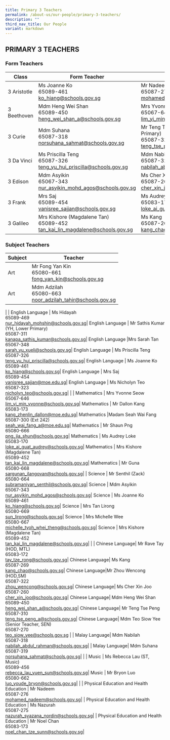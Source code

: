 ```yaml
---
title: Primary 3 Teachers
permalink: /about-us/our-people/primary-3-teachers/
description: ""
third_nav_title: Our People
variant: markdown
---
```

## PRIMARY 3 TEACHERS

### Form Teachers

| Class | Form Teacher | Form Teacher |
|---|---|---|
| 3 Aristotle |Ms Joanne Ko<br>65089-461<br>[ko\_hiang@schools.gov.sg](mailto:ko\_hiang@schools.gov.sg) | Mr Nadeem<br>65087-276<br>[mohamed\_nadeem@schools.gov.sg](mailto:mohamed\_nadeem@schools.gov.sg) |
 3 Beethoven | Mdm Heng Wei Shan<br>65089-450<br>[heng\_wei\_shan\_a@schools.gov.sg](mailto:heng\_wei\_shan\_a@schools.gov.sg) | Mrs Yvonne Seow<br>65067-646<br>[lim\_yi\_min\_yvonne@schools.gov.sg](mailto:lim\_yi\_min\_yvonne@schools.gov.sg)
| 3 Curie |Mdm Suhana<br>65087-318<br>[norsuhana\_sahmat@schools.gov.sg](mailto:norsuhana\_sahmat@schools.gov.sg) | Mr Teng Tse Peng (YH, Middle Primary)<br>65087-310<br>[teng\_tse\_peng\_a@schools.gov.sg](mailto:teng\_tse\_peng\_a@schools.gov.sg) |
| 3 Da Vinci | Ms Priscilla Teng<br>65087-326<br>[teng\_yu\_hui\_priscilla@schools.gov.sg](mailto:teng\_yu\_hui\_priscilla@schools.gov.sg) |Mdm Nabilah<br>65087-319<br>[nabilah\_abdul\_rahman@schools.gov.sg](mailto:nabilah\_abdul\_rahman@schools.gov.sg) |
| 3 Edison |Mdm Asyikin<br>65067-343<br>[nur\_asyikin\_mohd\_agos@schools.gov.sg](mailto:nur\_asyikin\_mohd\_agos@schools.gov.sg) | Ms Cher Xin Joo<br>65087-260<br>[cher\_xin\_joo@schools.gov.sg](mailto:cher\_xin\_joo@schools.gov.sg) |
| 3 Frank | Mrs Saj<br>65089-454<br>[vanisree\_sajjan@schools.gov.sg](mailto:vanisree\_sajjan@schools.gov.sg) | Ms Audrey Loke (HOD, Mathematics)<br>65083-170<br>[loke\_ai\_guat\_audrey@schools.gov.sg](mailto:loke\_ai\_guat\_audrey@schools.gov.sg) |
| 3 Galileo | Mrs Kishore (Magdalene Tan)<br>65089-452<br>[tan\_kai\_lin\_magdalene@schools.gov.sg](mailto:tan\_kai\_lin\_magdalene@schools.gov.sg) |Ms Kang<br>65087-269<br>[kang\_chao@schools.gov.sg](mailto:kang\_chao@schools.gov.sg) |

### Subject Teachers

| Subject | Teacher |
|---|---|
| Art | Mr Fong Yan Kin<br>65080-661<br>[fong_yan_kin@schools.gov.sg](mailto:fong_yan_kin@schools.gov.sg)|
| Art | Mdm Adzilah<br>65080-663<br>[noor\_adzilah\_tahir@schools.gov.sg](mailto:noor\_adzilah\_tahir@schools.gov.sg)|
|
| English Language | Ms Hidayah<br>65089-469<br>[nur\_hidayah\_mohshin@schools.gov.sg](mailto:nur\_hidayah\_mohshin@schools.gov.sg)|
English Language | Mr Sathis Kumar (YH, Lower Primary)<br>65087-311<br>[kanapa\_sathis\_kumar@schools.gov.sg](mailto:kanapa\_sathis\_kumar@schools.gov.sg)|
English Language |Mrs Sarah Tan<br>65067-348<br>[sarah\_yu\_xueli@schools.gov.sg](mailto:sarah\_yu\_xueli@schools.gov.sg)|
English Language | Ms Priscilla Teng<br>65087-326<br>[teng\_yu\_hui\_priscilla@schools.gov.sg](mailto:teng\_yu\_hui\_priscilla@schools.gov.sg)|
English Language | Ms Joanne Ko<br>65089-461<br>[ko\_hiang@schools.gov.sg](mailto:ko\_hiang@schools.gov.sg)|
English Language | Mrs Saj<br>65089-454<br>[vanisree\_sajjan@moe.edu.sg](mailto:vanisree\_sajjan@moe.edu.sg)|
English Language | Ms Nicholyn Teo<br>65087-323<br>[nicholyn_teo@schools.gov.sg](mailto:nicholyn_teo@schools.gov.sg)|
|
| Mathematics | Mrs Yvonne Seow<br>65067-646<br>[lim\_yi\_min\_yvonne@schools.gov.sg](mailto:lim\_yi\_min\_yvonne@schools.gov.sg)|
Mathematics | Mr Dallon Kang<br>65083-173<br>[kang\_zhenlin\_dallon@moe.edu.sg](mailto:kang\_zhenlin\_dallon@moe.edu.sg)|
Mathematics |Madam Seah Wai Fang<br>65087-300 (Ext 242)<br>[seah\_wai\_fang\_a@moe.edu.sg](mailto:seah\_wai\_fang\_a@moe.edu.sg)|
Mathematics | Mr Shaun Png<br>65080-666<br>[png\_jia\_shun@schools.gov.sg](mailto:png\_jia\_shun@schools.gov.sg)|
Mathematics | Ms Audrey Loke<br>65083-170<br>[loke\_ai\_guat\_audrey@schools.gov.sg](mailto:loke\_ai\_guat\_audrey@schools.gov.sg)|
Mathematics | Mrs Kishore (Magdalene Tan)<br>65089-452<br>[tan\_kai\_lin\_magdalene@schools.gov.sg](mailto:tan\_kai\_lin\_magdalene@schools.gov.sg)|
Mathematics | Mr Guna<br>65080-668<br>[sargunan\_ilangovan@schools.gov.sg](mailto:sargunan\_ilangovan@schools.gov.sg)|
|
Science | Mr Senthil (Zack)<br>65080-664<br>[subramaniyan\_senthil@schools.gov.sg](mailto:subramaniyan\_senthil@schools.gov.sg)|
Science | Mdm Asyikin<br>65067-343<br>[nur\_asyikin\_mohd\_agos@schools.gov.sg](mailto:nur\_asyikin\_mohd\_agos@schools.gov.sg)|
Science | Ms Joanne Ko <br>65089-461<br>[ko\_hiang@schools.gov.sg](mailto:ko\_hiang@schools.gov.sg)|
Science | Mrs Tan Lirong <br>65080-669<br>[sun\_lirong@schools.gov.sg](mailto:sun\_lirong@schools.gov.sg)|
Science | Mrs Michelle Wee <br>65080-667<br>[michelle\_tyoh\_whei\_theng@schools.gov.sg](mailto:michelle\_tyoh\_whei\_theng@schools.gov.sg)|
Science | Mrs Kishore (Magdalene Tan)<br>65089-452<br>[tan\_kai\_lin\_magdalene@schools.gov.sg](mailto:tan\_kai\_lin\_magdalene@schools.gov.sg)|
|
| Chinese Language| Mr Rave Tay (HOD, MTL)<br>65083-172<br>[tay\_tze\_rong@schools.gov.sg](mailto:tay\_tze\_rong@schools.gov.sg)|
Chinese Language| Ms Kang<br>65087-269<br>[kang\_chao@schools.gov.sg](mailto:kang\_chao@schools.gov.sg)|
Chinese Language|Mr Zhou Wencong (HOD,SM)<br>65087-322<br>[zhou\_wencong@schools.gov.sg](mailto:zhou\_wencong@schools.gov.sg)|
Chinese Language| Ms Cher Xin Joo<br>65087-260<br>[cher\_xin\_joo@schools.gov.sg](mailto:schools.gov.sg)|
Chinese Language| Mdm Heng Wei Shan<br>65089-450<br>[heng\_wei\_shan\_a@schools.gov.sg](mailto:heng\_wei\_shan\_a@schools.gov.sg)|
Chinese Language| Mr Teng Tse Peng<br>65087-310<br>[teng\_tse\_peng\_a@schools.gov.sg](mailto:teng\_tse\_peng\_a@schools.gov.sg)|
Chinese Language| Mdm Teo Siow Yee (Senior Teacher, SEN)<br>65087-270<br>[teo\_siow\_yee@schools.gov.sg](mailto:teo\_siow\_yee@schools.gov.sg)
|
| Malay Language| Mdm Nabilah<br>65087-318<br>[nabilah\_abdul\_rahman@schools.gov.sg](mailto:nabilah\_abdul\_rahman@schools.gov.sg)|
| Malay Language| Mdm Suhana<br>65087-319<br>[norsuhana\_sahmat@schools.gov.sg](mailto:norsuhana\_sahmat@schools.gov.sg)|
|
| Music | Ms Rebecca Lau (ST, Music)<br>65089-456<br>[rebecca\_lau\_yuen\_sun@schools.gov.sg](mailto:rebecca\_lau\_yuen\_sun@schools.gov.sg)|
Music | Mr Bryon Luo<br>65080-662<br>[luo\_youde\_bryon@schools.gov.sg](mailto:luo\_youde\_bryon@schools.gov.sg)|
|
| Physical Education and Health Education | Mr Nadeem<br>65087-276 <br>[mohamed\_nadeem@schools.gov.sg](mailto:mohamed\_nadeem@schools.gov.sg)|
| Physical Education and Health Education | Ms Nazurah<br>65087-275<br>[nazurah_syazana_nordin@schools.gov.sg](mailto:nazurah_syazana_nordin@schools.gov.sg)|
| Physical Education and Health Education | Mr Noel Chan<br>65083-173<br>[noel\_chan\_tze\_sunn@schools.gov.sg](mailto:noel\_chan\_tze\_sunn@schools.gov.sg)|
